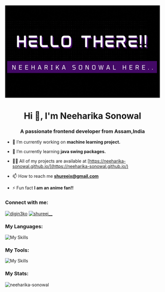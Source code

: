 <p align="center">
  <img width="700px" height="300px" src="name.gif" alt="hello">
</p>
<h1 align="center">Hi 👋, I'm Neeharika Sonowal</h1>
<h3 align="center">A passionate frontend developer from Assam,India</h3>

- 🔭 I’m currently working on **machine learning project.**

- 🌱 I’m currently learning **java swing packages.**

- 👨‍💻 All of my projects are available at [https://neeharika-sonowal.github.io/](https://neeharika-sonowal.github.io/)

- 📫 How to reach me **shureeix@gmail.com**

- ⚡ Fun fact **I am an anime fan!!**

<h3 align="left">Connect with me:</h3>
<p align="left">
<a href="https://twitter.com/digin3ko" target="blank"><img align="center" src="https://raw.githubusercontent.com/rahuldkjain/github-profile-readme-generator/master/src/images/icons/Social/twitter.svg" alt="digin3ko" height="30" width="40" /></a>
<a href="https://instagram.com/shureei__" target="blank"><img align="center" src="https://raw.githubusercontent.com/rahuldkjain/github-profile-readme-generator/master/src/images/icons/Social/instagram.svg" alt="shureei__" height="30" width="40" /></a>
</p>

<h3 align="left">My Languages:</h3>
<!-- <p align="left"> <a href="https://www.cprogramming.com/" target="_blank" rel="noreferrer"> <img src="https://raw.githubusercontent.com/devicons/devicon/master/icons/c/c-original.svg" alt="c" width="40" height="40"/> </a> <a href="https://www.w3schools.com/cpp/" target="_blank" rel="noreferrer"> <img src="https://raw.githubusercontent.com/devicons/devicon/master/icons/cplusplus/cplusplus-original.svg" alt="cplusplus" width="40" height="40"/> </a> <a href="https://www.w3schools.com/css/" target="_blank" rel="noreferrer"> <img src="https://raw.githubusercontent.com/devicons/devicon/master/icons/css3/css3-original-wordmark.svg" alt="css3" width="40" height="40"/> </a> <a href="https://www.w3.org/html/" target="_blank" rel="noreferrer"> <img src="https://raw.githubusercontent.com/devicons/devicon/master/icons/html5/html5-original-wordmark.svg" alt="html5" width="40" height="40"/> </a> <a href="https://www.java.com" target="_blank" rel="noreferrer"> <img src="https://raw.githubusercontent.com/devicons/devicon/master/icons/java/java-original.svg" alt="java" width="40" height="40"/> </a> <a href="https://developer.mozilla.org/en-US/docs/Web/JavaScript" target="_blank" rel="noreferrer"> <img src="https://raw.githubusercontent.com/devicons/devicon/master/icons/javascript/javascript-original.svg" alt="javascript" width="40" height="40"/> </a> <a href="https://www.linux.org/" target="_blank" rel="noreferrer"> <img src="https://raw.githubusercontent.com/devicons/devicon/master/icons/linux/linux-original.svg" alt="linux" width="40" height="40"/> </a> <a href="https://pandas.pydata.org/" target="_blank" rel="noreferrer"> <img src="https://raw.githubusercontent.com/devicons/devicon/2ae2a900d2f041da66e950e4d48052658d850630/icons/pandas/pandas-original.svg" alt="pandas" width="40" height="40"/> </a> <a href="https://www.python.org" target="_blank" rel="noreferrer"> <img src="https://raw.githubusercontent.com/devicons/devicon/master/icons/python/python-original.svg" alt="python" width="40" height="40"/> </a> <a href="https://seaborn.pydata.org/" target="_blank" rel="noreferrer"> <img src="https://seaborn.pydata.org/_images/logo-mark-lightbg.svg" alt="seaborn" width="40" height="40"/> </a> <a href="https://www.tensorflow.org" target="_blank" rel="noreferrer"> <img src="https://www.vectorlogo.zone/logos/tensorflow/tensorflow-icon.svg" alt="tensorflow" width="40" height="40"/> </a> </p> -->

![My Skills](https://skillicons.dev/icons?i=java,c,cpp,python,js&theme=dark)


<h3 align="left">My Tools:</h3>

![My Skills](https://skillicons.dev/icons?i=bash,figma,flask,gcp,git,ai,latex,linux,mysql,nodejs,ps,powershell,pug,qt,svg,tensorflow,vscode,xd&theme=dark&perline=9)

<h3 align="left">My Stats:</h3>

<p><img align="center" src="https://github-readme-streak-stats.herokuapp.com/?user=Neeharika-Sonowal&theme=dark&fire=E083EB&stroke=EB5454&ring=EB6EA4&" alt="neeharika-sonowal" /></p>
